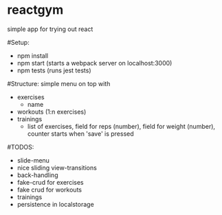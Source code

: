 reactgym
========

simple app for trying out react

#Setup:
* npm install
* npm start (starts a webpack server on localhost:3000)
* npm tests (runs jest tests)

#Structure:
simple menu on top with
* exercises
    * name
* workouts (1:n exercises)
* trainings
    * list of exercises, field for reps (number), field for weight (number), counter starts when 'save' is pressed

#TODOS:
* slide-menu
* nice sliding view-transitions
* back-handling
* fake-crud for exercises
* fake crud for workouts
* trainings
* persistence in localstorage
